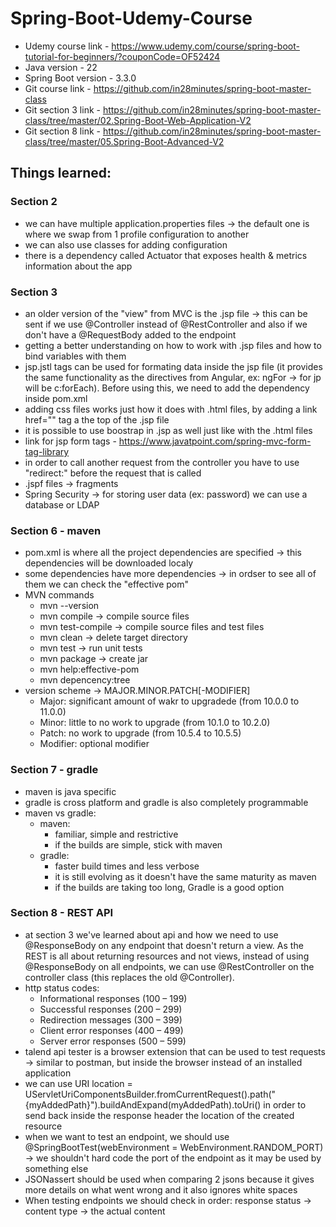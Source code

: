 # Spring-Boot-Udemy-Course

- Udemy course link - https://www.udemy.com/course/spring-boot-tutorial-for-beginners/?couponCode=OF52424
- Java version - 22
- Spring Boot version - 3.3.0
- Git course link - https://github.com/in28minutes/spring-boot-master-class
- Git section 3 link - https://github.com/in28minutes/spring-boot-master-class/tree/master/02.Spring-Boot-Web-Application-V2
- Git section 8 link - https://github.com/in28minutes/spring-boot-master-class/tree/master/05.Spring-Boot-Advanced-V2

## Things learned:
### Section 2
- we can have multiple application.properties files -> the default one is where we swap from 1 profile configuration to another
- we can also use classes for adding configuration
- there is a dependency called Actuator that exposes health & metrics information about the app

### Section 3
- an older version of the "view" from MVC is the .jsp file -> this can be sent if we use @Controller instead of @RestController and also if we don't have a @RequestBody added to the endpoint
- getting a better understanding on how to work with .jsp files and how to bind variables with them
- jsp.jstl tags can be used for formating data inside the jsp file (it provides the same functionality as the directives from Angular, ex: ngFor -> for jp will be c:forEach). Before using this, we need to add the dependency inside pom.xml
- adding css files works just how it does with .html files, by adding a link href="" tag a the top of the .jsp file
- it is possible to use boostrap in .jsp as well just like with the .html files
- link for jsp form tags - https://www.javatpoint.com/spring-mvc-form-tag-library
- in order to call another request from the controller you have to use "redirect:" before the request that is called
- .jspf files -> fragments
- Spring Security -> for storing user data (ex: password) we can use a database or LDAP

### Section 6 - maven
- pom.xml is where all the project dependencies are specified -> this dependencies will be downloaded localy
- some dependencies have more dependencies -> in ordser to see all of them we can check the "effective pom"
- MVN commands
  - mvn --version
  - mvn compile -> compile source files
  - mvn test-compile -> compile source files and test files
  - mvn clean -> delete target directory
  - mvn test -> run unit tests
  - mvn package -> create jar
  - mvn help:effective-pom
  - mvn depencency:tree
- version scheme -> MAJOR.MINOR.PATCH[-MODIFIER]
  - Major: significant amount of wakr to upgradede (from 10.0.0 to 11.0.0)
  - Minor: little to no work to upgrade (from 10.1.0 to 10.2.0)
  - Patch: no work to upgrade (from 10.5.4 to 10.5.5)
  - Modifier: optional modifier

### Section 7 - gradle
- maven is java specific
- gradle is cross platform and gradle is also completely programmable
- maven vs gradle:
  - maven:
    - familiar, simple and restrictive
    - if the builds are simple, stick with maven
  - gradle:
    - faster build times and less verbose
    - it is still evolving as it doesn't have the same maturity as maven
    - if the builds are taking too long, Gradle is a good option
   
### Section 8 - REST API
- at section 3 we've learned about api and how we need to use @ResponseBody on any endpoint that doesn't return a view. As the REST is all about returning resources and not views, instead of using @ResponseBody on all endpoints, we can use @RestController on the controller class (this replaces the old @Controller).
- http status codes:
  - Informational responses (100 – 199)
  - Successful responses (200 – 299)
  - Redirection messages (300 – 399)
  - Client error responses (400 – 499)
  - Server error responses (500 – 599)
- talend api tester is a browser extension that can be used to test requests -> similar to postman, but inside the browser instead of an installed application
- we can use URI location = UServletUriComponentsBuilder.fromCurrentRequest().path("{myAddedPath}").buildAndExpand(myAddedPath).toUri() in order to send back inside the response header the location of the created resource
- when we want to test an endpoint, we should use @SpringBootTest(webEnvironment = WebEnvironment.RANDOM_PORT) -> we shouldn't hard code the port of the endpoint as it may be used by something else
- JSONassert should be used when comparing 2 jsons because it gives more details on what went wrong and it also ignores white spaces
- When testing endpoints we should check in order: response status -> content type -> the actual content
